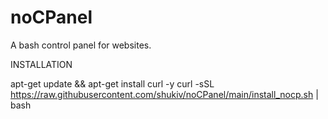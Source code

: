 # noCPanel
A bash control panel for websites.

INSTALLATION

apt-get update && apt-get install curl -y
curl -sSL https://raw.githubusercontent.com/shukiv/noCPanel/main/install_nocp.sh | bash
